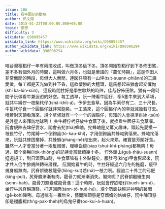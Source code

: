 ```yaml
---
issue: 106
title: 看牛囡仔的歇熱
author: 邱文錫
date: 2015-01-22T00:00:00.000+08:00
topic: 懷想
difficulty: 3
wikidata: Q98095457
wikidata_link: https://www.wikidata.org/wiki/Q98095457
author_wikidata_link: https://www.wikidata.org/wiki/Q98096294
author_wikidata: Q98096294
---
```

咱台灣種稻仔一年有兩擺收成，叫做頂冬佮下冬。頂冬開始割稻仔到下冬佈田煞，差不多有個外月的時間，這叫做六月冬，也就是華語的『農忙時期』，這是作田人非常無閒的時段，毋但大人無閒，連囡仔嘛有一山坪(tsı̍t-suann-phiânn)的工課愛做，每工都是天光做到拄下昏，這款悽慘的大穡頭，這馬想起來猶會起交懍恂(khí ka-lún-sún)。
這段時間拄好是學生歇熱的時陣，佳哉佇佈田煞，猶有一段時間予阮做看牛兼𨑨迌的好空。每工透早，阮一陣看牛囡仔，牽5隻牛來到大草埔，就共牛縛佇一枝柴杙仔(tshâ-khı̍t-á)，予伊去食草。因為牛索仔有二、三十尺長，牛踅杙仔食一个圓箍仔就非常飽矣。一工落來，這个圓箍仔內的草就減幾若寸去。咱若對天頂看落來，規个草埔就有一个一个的圓箍仔，毋知的人會掠準(lia̍h-tsún)是外星人來拜訪地球咧！
共牛縛佇杙仔放牛食草了後，就換看牛囡仔去食草囉。阮會規陣去埤仔耍水，閣會去挓(thà)蜂岫。挓蜂岫是又驚又趣味，頭起先愛攢一枝長竹仔，竹尾縛一个倒鉤齒(tò-kau-khí)，才用倒鉤齒共蜂岫鉤落來。蜂岫挓落來，阮就共蜂囝擲掉，共蜂蝦(phang-hê)挖出來，起火來烘，確實是芳閣好食。雖然一人才會當分著一兩隻爾爾，屧喙齒縫(siap tshuì-khí-phāng)都無夠！毋過，彼个樂暢(lio̍k-thiòng)的記持會當延續幾十冬。
佇外頭山(guā-thâu-suann)𨑨迌規工，到日頭落山時，牛食草嘛有十外點鐘矣，腹肚弓(king)甲會膨起來，阮才共人佮牛排規陣轉來厝裡。
阮開始看牛的時，牛拄好經過六月冬的拖磨，瘦甲規身軀無肉，尻脊骿彼枝龍骨(liông-kut)若(ná)一枝刀咧。經過二十外工的弓肥(king-puî)，尻脊骿漸漸有肉，龍骨刀就漸漸消失。閣來呢？尻脊骿繼續生肉(senn-bah)，龍骨刀煞變成龍骨溝！這个時陣，阮就會佇欲暗仔(bueh-àm-á)，坐佇牛尻脊骿頂懸，打道回府(tánn-tō-huê-hú)，規个勢面袂輸迎神明的藝閣(gē-koh)陣咧。毋過嘛有一寡無仝，藝閣陣頂懸是穿媠媠的姑娘仔，阮牛陣頂懸卻是褪腹裼(thǹg-pak-theh)的烏鬼仔番(oo-kuí-á-huan)。